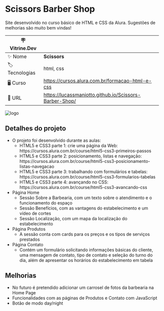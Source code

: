 # Scissors Barber Shop

Site desenvolvido no curso básico de HTML e CSS da Alura.
Sugestões de melhorias são muito bem vindas!

| :placard: Vitrine.Dev |     |
| -------------  | --- |
| :sparkles: Nome        | **Scissors**
| :label: Tecnologias | html, css
|  🖥  Curso     | https://cursos.alura.com.br/formacao-html-e-css
| :rocket: URL         | https://lucassmaniotto.github.io/Scissors-Barber-Shop/

![logo](https://user-images.githubusercontent.com/101435037/200295506-1642e1fd-5c15-4bf1-aad8-24d0ea9b26cb.png#vitrinedev)

## Detalhes do projeto
<ul>
    <li>O projeto foi desenvolvido durante as aulas:
    <ul>
        <li>HTML5 e CSS3 parte 1: crie uma página da Web: https://cursos.alura.com.br/course/html5-css3-primeiros-passos</li>
        <li>HTML5 e CSS3 parte 2: posicionamento, listas e navegação: https://cursos.alura.com.br/course/html5-css3-posicionamento-listas-navegacao</li>
        <li>HTML5 e CSS3 parte 3: trabalhando com formulários e tabelas: https://cursos.alura.com.br/course/html5-css3-formularios-tabelas</li>
        <li>HTML5 e CSS3 parte 4: avançando no CSS: https://cursos.alura.com.br/course/html5-css3-avancando-css</li>
    </ul>
    </li>
    <li>Página Home
    <ul>
      <li>Sessão Sobre a Barbearia, com um texto sobre o atendimento e o funcionamento do espaço</li>
      <li>Sessão Benefícios, com as vantagens do estabelecimento e um vídeo de cortes</li>
      <li>Sessão Localização, com um mapa da localização do estabelecimento</li>
    </ul>
    </li>
    <li>Página Produtos
    <ul>
      <li>A sessão conta com cards para os preços e os tipos de serviços prestados</li>
    </ul>
    </li>
    <li>Página Contato
    <ul>
      <li>Contém um formulário solicitando informações básicas do cliente, uma mensagem de contato, tipo de contato e seleção do turno do dia, além de apresentar os horários do estabelecimento em tabela</li>
    </ul>
    </li>
</ul>

## Melhorias
<ul>
  <li>No futuro é pretendido adicionar um carrosel de fotos da barbearia na Home Page</li>
  <li>Funcionalidades com as páginas de Produtos e Contato com JavaScript</li>
  <li>Botão de modo day/night</li>
</ul>
